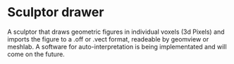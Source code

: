 # Sculptor drawer
  A sculptor that draws geometric figures in individual voxels (3d Pixels) and imports the figure to a .off or .vect format, readeable by geomview or meshlab.
  A software for auto-interpretation is being implementated and will come on the future.
